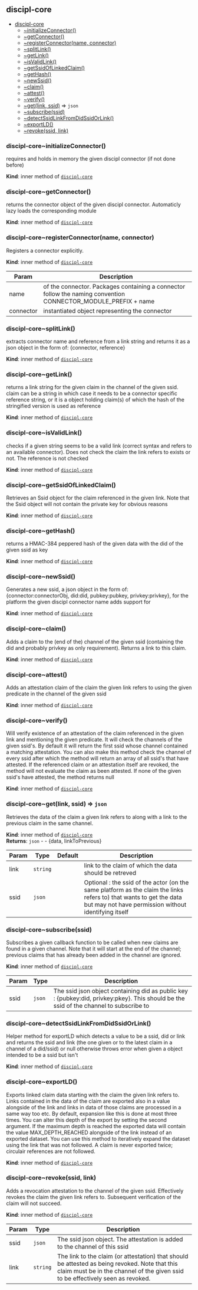 <a name="module_discipl-core"></a>

## discipl-core

* [discipl-core](#module_discipl-core)
    * [~initializeConnector()](#module_discipl-core..initializeConnector)
    * [~getConnector()](#module_discipl-core..getConnector)
    * [~registerConnector(name, connector)](#module_discipl-core..registerConnector)
    * [~splitLink()](#module_discipl-core..splitLink)
    * [~getLink()](#module_discipl-core..getLink)
    * [~isValidLink()](#module_discipl-core..isValidLink)
    * [~getSsidOfLinkedClaim()](#module_discipl-core..getSsidOfLinkedClaim)
    * [~getHash()](#module_discipl-core..getHash)
    * [~newSsid()](#module_discipl-core..newSsid)
    * [~claim()](#module_discipl-core..claim)
    * [~attest()](#module_discipl-core..attest)
    * [~verify()](#module_discipl-core..verify)
    * [~get(link, ssid)](#module_discipl-core..get) ⇒ <code>json</code>
    * [~subscribe(ssid)](#module_discipl-core..subscribe)
    * [~detectSsidLinkFromDidSsidOrLink()](#module_discipl-core..detectSsidLinkFromDidSsidOrLink)
    * [~exportLD()](#module_discipl-core..exportLD)
    * [~revoke(ssid, link)](#module_discipl-core..revoke)

<a name="module_discipl-core..initializeConnector"></a>

### discipl-core~initializeConnector()
requires and holds in memory the given discipl connector (if not done before)

**Kind**: inner method of [<code>discipl-core</code>](#module_discipl-core)  
<a name="module_discipl-core..getConnector"></a>

### discipl-core~getConnector()
returns the connector object of the given discipl connector. Automaticly lazy loads the corresponding module

**Kind**: inner method of [<code>discipl-core</code>](#module_discipl-core)  
<a name="module_discipl-core..registerConnector"></a>

### discipl-core~registerConnector(name, connector)
Registers a connector explicitly.

**Kind**: inner method of [<code>discipl-core</code>](#module_discipl-core)  

| Param | Description |
| --- | --- |
| name | of the connector. Packages containing a connector follow the naming convention CONNECTOR_MODULE_PREFIX + name |
| connector | instantiated object representing the connector |

<a name="module_discipl-core..splitLink"></a>

### discipl-core~splitLink()
extracts connector name and reference from a link string and returns it as a json object in the form of: {connector, reference}

**Kind**: inner method of [<code>discipl-core</code>](#module_discipl-core)  
<a name="module_discipl-core..getLink"></a>

### discipl-core~getLink()
returns a link string for the given claim in the channel of the given ssid. claim can be a string in which case it needs to be a connector specific reference string, or it is a object holding claim(s) of which the hash of the stringified version is used as reference

**Kind**: inner method of [<code>discipl-core</code>](#module_discipl-core)  
<a name="module_discipl-core..isValidLink"></a>

### discipl-core~isValidLink()
checks if a given string seems to be a valid link (correct syntax and refers to an available connector). Does not check the claim the link refers to exists or not. The reference is not checked

**Kind**: inner method of [<code>discipl-core</code>](#module_discipl-core)  
<a name="module_discipl-core..getSsidOfLinkedClaim"></a>

### discipl-core~getSsidOfLinkedClaim()
Retrieves an Ssid object for the claim referenced in the given link. Note that the Ssid object will not contain the private key for obvious reasons

**Kind**: inner method of [<code>discipl-core</code>](#module_discipl-core)  
<a name="module_discipl-core..getHash"></a>

### discipl-core~getHash()
returns a HMAC-384 peppered hash of the given data with the did of the given ssid as key

**Kind**: inner method of [<code>discipl-core</code>](#module_discipl-core)  
<a name="module_discipl-core..newSsid"></a>

### discipl-core~newSsid()
Generates a new ssid, a json object in the form of: {connector:connectorObj, did:did, pubkey:pubkey, privkey:privkey}, for the platform the given discipl connector name adds support for

**Kind**: inner method of [<code>discipl-core</code>](#module_discipl-core)  
<a name="module_discipl-core..claim"></a>

### discipl-core~claim()
Adds a claim to the (end of the) channel of the given ssid (containing the did and probably privkey as only requirement). Returns a link to this claim.

**Kind**: inner method of [<code>discipl-core</code>](#module_discipl-core)  
<a name="module_discipl-core..attest"></a>

### discipl-core~attest()
Adds an attestation claim of the claim the given link refers to using the given predicate in the channel of the given ssid

**Kind**: inner method of [<code>discipl-core</code>](#module_discipl-core)  
<a name="module_discipl-core..verify"></a>

### discipl-core~verify()
Will verify existence of an attestation of the claim referenced in the given link and mentioning the given predicate.
It will check the channels of the given ssid's. By default it will return the first ssid whose channel contained a matching attestation.
You can also make this method check the channel of every ssid after which the method will return an array of all ssid's that have attested.
If the referenced claim or an attestation itself are revoked, the method will not evaluate the claim as been attested.
If none of the given ssid's have attested, the method returns null

**Kind**: inner method of [<code>discipl-core</code>](#module_discipl-core)  
<a name="module_discipl-core..get"></a>

### discipl-core~get(link, ssid) ⇒ <code>json</code>
Retrieves the data of the claim a given link refers to along with a link to the previous claim in the same channel.

**Kind**: inner method of [<code>discipl-core</code>](#module_discipl-core)  
**Returns**: <code>json</code> - - {data, linkToPrevious}  

| Param | Type | Default | Description |
| --- | --- | --- | --- |
| link | <code>string</code> |  | link to the claim of which the data should be retreved |
| ssid | <code>json</code> | <code></code> | Optional : the ssid of the actor (on the same platform as the claim the links refers to) that wants to get the data but may not have permission without identifying itself |

<a name="module_discipl-core..subscribe"></a>

### discipl-core~subscribe(ssid)
Subscribes a given callback function to be called when new claims are found in a given channel. Note that it will start at the end of the channel; previous claims that has already been added in the channel are ignored.

**Kind**: inner method of [<code>discipl-core</code>](#module_discipl-core)  

| Param | Type | Description |
| --- | --- | --- |
| ssid | <code>json</code> | The ssid json object containing did as public key : {pubkey:did, privkey:pkey}. This should be the ssid of the channel to subscribe to |

<a name="module_discipl-core..detectSsidLinkFromDidSsidOrLink"></a>

### discipl-core~detectSsidLinkFromDidSsidOrLink()
Helper method for exportLD which detects a value to be a ssid, did or link and returns the ssid and link (the one given or to the latest claim in a channel of a did/ssid) or null otherwise
throws error when given a object intended to be a ssid but isn't

**Kind**: inner method of [<code>discipl-core</code>](#module_discipl-core)  
<a name="module_discipl-core..exportLD"></a>

### discipl-core~exportLD()
Exports linked claim data starting with the claim the given link refers to.
Links contained in the data of the claim are exported also in a value alongside of the link and links in data of those claims are processed in a same way too etc.
By default, expansion like this is done at most three times. You can alter this depth of the export by setting the second argument. If the maximum depth is reached the exported data
will contain the value MAX_DEPTH_REACHED alongside of the link instead of an exported dataset. You can use this method to iteratively expand the dataset using the link that was not followed.
A claim is never exported twice; circulair references are not followed.

**Kind**: inner method of [<code>discipl-core</code>](#module_discipl-core)  
<a name="module_discipl-core..revoke"></a>

### discipl-core~revoke(ssid, link)
Adds a revocation attestation to the channel of the given ssid. Effectively revokes the claim the given link refers to. Subsequent verification of the claim will not succeed.

**Kind**: inner method of [<code>discipl-core</code>](#module_discipl-core)  

| Param | Type | Description |
| --- | --- | --- |
| ssid | <code>json</code> | The ssid json object. The attestation is added to the channel of this ssid |
| link | <code>string</code> | The link to the claim (or attestation) that should be attested as being revoked. Note that this claim must be in the channel of the given ssid to be effectively seen as revoked. |

